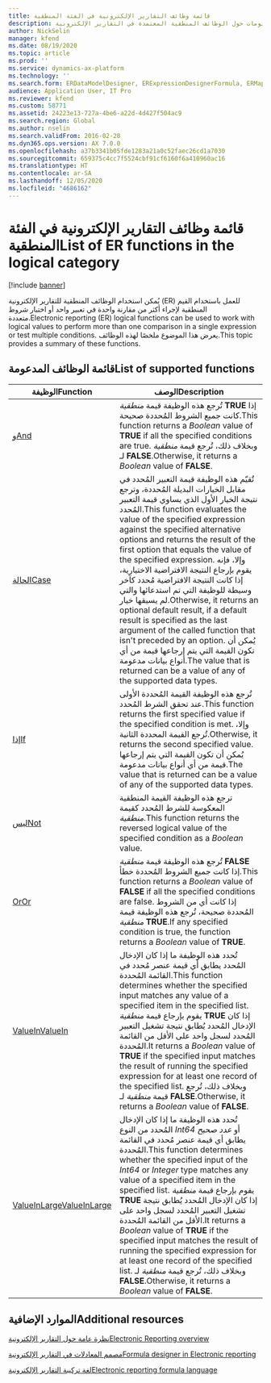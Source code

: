 ```yaml
---
title: قائمة وظائف التقارير الإلكترونية في الفئة المنطقية
description: يوفر هذا الموضوع معلومات حول الوظائف المنطقية المعتمدة في التقارير الإلكترونية (ER).
author: NickSelin
manager: kfend
ms.date: 08/19/2020
ms.topic: article
ms.prod: ''
ms.service: dynamics-ax-platform
ms.technology: ''
ms.search.form: ERDataModelDesigner, ERExpressionDesignerFormula, ERMappedFormatDesigner, ERModelMappingDesigner
audience: Application User, IT Pro
ms.reviewer: kfend
ms.custom: 58771
ms.assetid: 24223e13-727a-4be6-a22d-4d427f504ac9
ms.search.region: Global
ms.author: nselin
ms.search.validFrom: 2016-02-28
ms.dyn365.ops.version: AX 7.0.0
ms.openlocfilehash: a37b3341b05fde1283a21a0c52faec26cd1a7030
ms.sourcegitcommit: 659375c4cc7f5524cbf91cf6160f6a410960ac16
ms.translationtype: HT
ms.contentlocale: ar-SA
ms.lasthandoff: 12/05/2020
ms.locfileid: "4686162"
---
```

# <a name="list-of-er-functions-in-the-logical-category"></a><span data-ttu-id="5172f-103">قائمة وظائف التقارير الإلكترونية في الفئة المنطقية</span><span class="sxs-lookup"><span data-stu-id="5172f-103">List of ER functions in the logical category</span></span>

[!include [banner](../includes/banner.md)]

<span data-ttu-id="5172f-104">يُمكن استخدام الوظائف المنطقية للتقارير الإلكترونية (ER) للعمل باستخدام القيم المنطقية لإجراء أكثر من مقارنة واحدة في تعبير واحد أو اختبار شروط متعددة.</span><span class="sxs-lookup"><span data-stu-id="5172f-104">Electronic reporting (ER) logical functions can be used to work with logical values to perform more than one comparison in a single expression or test multiple conditions.</span></span> <span data-ttu-id="5172f-105">يعرض هذا الموضوع ملخصًا لهذه الوظائف.</span><span class="sxs-lookup"><span data-stu-id="5172f-105">This topic provides a summary of these functions.</span></span>

## <a name="list-of-supported-functions"></a><span data-ttu-id="5172f-106">قائمة الوظائف المدعومة</span><span class="sxs-lookup"><span data-stu-id="5172f-106">List of supported functions</span></span>

| <span data-ttu-id="5172f-107">الوظيفة</span><span class="sxs-lookup"><span data-stu-id="5172f-107">Function</span></span> | <span data-ttu-id="5172f-108">‏‏الوصف</span><span class="sxs-lookup"><span data-stu-id="5172f-108">Description</span></span> |
|----------|-------------|
| [<span data-ttu-id="5172f-109">و</span><span class="sxs-lookup"><span data-stu-id="5172f-109">And</span></span>](er-functions-logical-and.md)                       | <span data-ttu-id="5172f-110">تُرجع هذه الوظيفة قيمة *منطقية* **TRUE** إذا كانت جميع الشروط المُحددة صحيحة.</span><span class="sxs-lookup"><span data-stu-id="5172f-110">This function returns a *Boolean* value of **TRUE** if all the specified conditions are true.</span></span> <span data-ttu-id="5172f-111">وبخلاف ذلك، تُرجع قيمة *منطقية* لـ **FALSE**.</span><span class="sxs-lookup"><span data-stu-id="5172f-111">Otherwise, it returns a *Boolean* value of **FALSE**.</span></span> |
| [<span data-ttu-id="5172f-112">الحالة</span><span class="sxs-lookup"><span data-stu-id="5172f-112">Case</span></span>](er-functions-logical-case.md)                     | <span data-ttu-id="5172f-113">تٌقيّم هذه الوظيفة قيمة التعبير المُحدد في مقابل الخيارات البديلة المُحددة، وترجع نتيجة الخيار الأول الذي يساوي قيمة التعبير المُحدد.</span><span class="sxs-lookup"><span data-stu-id="5172f-113">This function evaluates the value of the specified expression against the specified alternative options and returns the result of the first option that equals the value of the specified expression.</span></span> <span data-ttu-id="5172f-114">وإلا، فإنه يقوم بإرجاع النتيجة الافتراضية الاختيارية، إذا كانت النتيجة الافتراضية مُحدد كآخر وسيطة للوظيفة التي تم استدعائها والتي لم يسبقها خيار.</span><span class="sxs-lookup"><span data-stu-id="5172f-114">Otherwise, it returns an optional default result, if a default result is specified as the last argument of the called function that isn't preceded by an option.</span></span> <span data-ttu-id="5172f-115">يُمكن أن تكون القيمة التي يتم إرجاعها قيمة من أي أنواع بيانات مدعومة.</span><span class="sxs-lookup"><span data-stu-id="5172f-115">The value that is returned can be a value of any of the supported data types.</span></span> |
| [<span data-ttu-id="5172f-116">إذا</span><span class="sxs-lookup"><span data-stu-id="5172f-116">If</span></span>](er-functions-logical-if.md)                         | <span data-ttu-id="5172f-117">تُرجع هذه الوظيفة القيمة المُحددة الأولى عند تحقق الشرط المُحدد.</span><span class="sxs-lookup"><span data-stu-id="5172f-117">This function returns the first specified value if the specified condition is met.</span></span> <span data-ttu-id="5172f-118">وإلا، تُرجع القيمة المحددة الثانية.</span><span class="sxs-lookup"><span data-stu-id="5172f-118">Otherwise, it returns the second specified value.</span></span> <span data-ttu-id="5172f-119">يُمكن أن تكون القيمة التي يتم إرجاعها قيمة من أي أنواع بيانات مدعومة.</span><span class="sxs-lookup"><span data-stu-id="5172f-119">The value that is returned can be a value of any of the supported data types.</span></span> |
| [<span data-ttu-id="5172f-120">ليس</span><span class="sxs-lookup"><span data-stu-id="5172f-120">Not</span></span>](er-functions-logical-not.md)                       | <span data-ttu-id="5172f-121">ترجع هذه الوظيفة القيمة المنطقية المعكوسة للشرط المُحدد كقيمة *منطقية*.</span><span class="sxs-lookup"><span data-stu-id="5172f-121">This function returns the reversed logical value of the specified condition as a *Boolean* value.</span></span> |
| [<span data-ttu-id="5172f-122">Or</span><span class="sxs-lookup"><span data-stu-id="5172f-122">Or</span></span>](er-functions-logical-or.md)                         | <span data-ttu-id="5172f-123">تُرجع هذه الوظيفة قيمة *منطقية* **FALSE** إذا كانت جميع الشروط المُحددة خطأ.</span><span class="sxs-lookup"><span data-stu-id="5172f-123">This function returns a *Boolean* value of **FALSE** if all the specified conditions are false.</span></span> <span data-ttu-id="5172f-124">إذا كانت أي من الشروط المُحددة صحيحة، تُرجع هذه الوظيفة قيمة *منطقية* **TRUE**.</span><span class="sxs-lookup"><span data-stu-id="5172f-124">If any specified condition is true, the function returns a *Boolean* value of **TRUE**.</span></span> |
| [<span data-ttu-id="5172f-125">ValueIn</span><span class="sxs-lookup"><span data-stu-id="5172f-125">ValueIn</span></span>](er-functions-logical-valuein.md)               | <span data-ttu-id="5172f-126">تُحدد هذه الوظيفة ما إذا كان الإدخال المُحدد يطابق أي قيمة عنصر مُحدد في القائمة المُحددة.</span><span class="sxs-lookup"><span data-stu-id="5172f-126">This function determines whether the specified input matches any value of a specified item in the specified list.</span></span> <span data-ttu-id="5172f-127">يقوم بإرجاع قيمة *منطقية* **TRUE** إذا كان الإدخال المُحدد يُطابق نتيجة تشغيل التعبير المُحدد لسجل واحد على الأقل من القائمة المُحددة.</span><span class="sxs-lookup"><span data-stu-id="5172f-127">It returns a *Boolean* value of **TRUE** if the specified input matches the result of running the specified expression for at least one record of the specified list.</span></span> <span data-ttu-id="5172f-128">وبخلاف ذلك، تُرجع قيمة *منطقية* لـ **FALSE**.</span><span class="sxs-lookup"><span data-stu-id="5172f-128">Otherwise, it returns a *Boolean* value of **FALSE**.</span></span> |
| [<span data-ttu-id="5172f-129">ValueInLarge</span><span class="sxs-lookup"><span data-stu-id="5172f-129">ValueInLarge</span></span>](er-functions-logical-valueinlarge.md)     | <span data-ttu-id="5172f-130">تُحدد هذه الوظيفة ما إذا كان الإدخال المُحدد من النوع *Int64* أو *عدد صحيح* يطابق أي قيمة عنصر مُحدد في القائمة المُحددة.</span><span class="sxs-lookup"><span data-stu-id="5172f-130">This function determines whether the specified input of the *Int64* or *Integer* type matches any value of a specified item in the specified list.</span></span> <span data-ttu-id="5172f-131">يقوم بإرجاع قيمة *منطقية* **TRUE** إذا كان الإدخال المُحدد يُطابق نتيجة تشغيل التعبير المُحدد لسجل واحد على الأقل من القائمة المُحددة.</span><span class="sxs-lookup"><span data-stu-id="5172f-131">It returns a *Boolean* value of **TRUE** if the specified input matches the result of running the specified expression for at least one record of the specified list.</span></span> <span data-ttu-id="5172f-132">وبخلاف ذلك، تُرجع قيمة *منطقية* لـ **FALSE**.</span><span class="sxs-lookup"><span data-stu-id="5172f-132">Otherwise, it returns a *Boolean* value of **FALSE**.</span></span> |


## <a name="additional-resources"></a><span data-ttu-id="5172f-133">الموارد الإضافية</span><span class="sxs-lookup"><span data-stu-id="5172f-133">Additional resources</span></span>

[<span data-ttu-id="5172f-134">نظرة عامة حول التقارير الإلكترونية</span><span class="sxs-lookup"><span data-stu-id="5172f-134">Electronic Reporting overview</span></span>](general-electronic-reporting.md)

[<span data-ttu-id="5172f-135">مصمم المعادلات في التقارير الإلكترونية</span><span class="sxs-lookup"><span data-stu-id="5172f-135">Formula designer in Electronic reporting</span></span>](general-electronic-reporting-formula-designer.md)

[<span data-ttu-id="5172f-136">لغة تركيبة التقارير الإلكترونية</span><span class="sxs-lookup"><span data-stu-id="5172f-136">Electronic reporting formula language</span></span>](er-formula-language.md)
